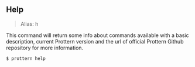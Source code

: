 ## Help 
> Alias: h

This command will return some info about commands available with a basic description, current Prottern version and the url of official Prottern Github repository for more information.

````console
$ prottern help
````